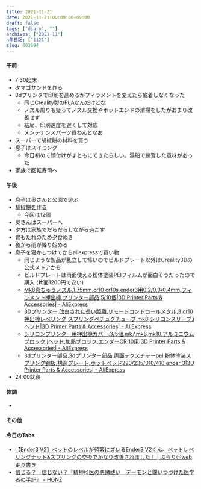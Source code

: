 ```yaml
---
title: 2021-11-21
date: 2021-11-21T00:00:00+09:00
draft: false
tags: ["diary", ""]
archives: ["2021-11"]
n年日記: ["1121"]
slug: 803694
---
```

#### 午前
- 7:30起床
- タマゴサンドを作る
- 3dプリンタで印刷を進めるがフィラメントを変えたら底着しなくなった
  - 同じCreality製のPLAなんだけどな
  - ノズル周りも疑ってノズル交換やホットエンドの清掃をしたがあまり改善せず
  - 結局、印刷速度を遅くして対応
  - メンテナンスパーツ買わんとなあ
- スーパーで胡椒餅の材料を買う
- 息子はスイミング
  - 今日初めて顔付けがまともにできたらしい。湯船で練習した意味があった
- 家族で回転寿司へ
#### 午後
- 息子は奥さんと公園で遊ぶ
- [胡椒餅を作る](https://sk85.org/d/posts/2020/12/17/261305/)
  - 今回は12個
- 奥さんはスーパーへ
- 夕方は家族でだらだらしながら過ごす
- 胃もたれのため夕食ぬき
- 夜から雨が降り始める
- 息子を寝かしつけてからaliexpressで買い物
  - 同じような製品が乱立して怖いのでビルドプレート以外はCreality3Dの公式ストアから
  - ビルドプレートは両面使える粉体塗装PEIフィルムが面白そうだったので購入 (片面1200円で安い)
  - [Mk8真ちゅうノズル,1.75mm,cr10 cr10s ender3用0.2/0.3/0.4mm,フィラメント押出機,プリンター部品,5/10個|3D Printer Parts & Accessories| - AliExpress](https://ja.aliexpress.com/item/4000291895908.html)
  - [3Dプリンター,改良された長い距離,リモートコントロールメタル,3 cr10押出機レベリング,スプリングペチュグチューブ,mk8,シリコンスリーブ,jヘッド|3D Printer Parts & Accessories| - AliExpress](https://ja.aliexpress.com/item/1005003123795654.html)
  - [シリコンプリンター用押出機カバー,3/5個,mk7,mk8,mk10,アルミニウムブロック,jヘッド,加熱ブロック,エンダーCR 10用|3D Printer Parts & Accessories| - AliExpress](https://ja.aliexpress.com/item/4000346372104.html)
  - [3dプリンター部品,3dプリンター部品,両面テクスチャーpei,粉体塗装スプリング鋼板,構造プレート,ホットベッド220/235/310/410 ender 3|3D Printer Parts & Accessories| - AliExpress](https://ja.aliexpress.com/item/1005003040505738.html)
- 24:00就寝
#### 体調
- 
#### その他
#### 今日のTabs
- [【Ender3 V2】べットのレベルが頻繁にズレるEnder3 V2くん。ベットレベリングナット&スプリングの交換でかなり改善されました！ | ぶらり＠web走り書き](https://burariweb.info/gadget/3d-printer/ender3-v2-betleveling-nut-spring-exchange.html)
- [信じる？　信じない？『精神科医の悪魔祓い　デーモンと闘いつづけた医学者の手記』 - HONZ](https://honz.jp/articles/-/46148)